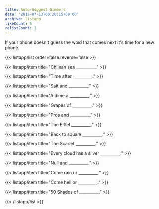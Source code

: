 ```yaml
---
title: Auto-Suggest Gimme's
date: '2015-07-13T00:20:15+00:00'
archive: listapp
likeCount: 5
relistCount: 1
---
```


If your phone doesn't guess the word that comes next it's time for a new phone.

<!--more-->

{{< listapp/list order=false reverse=false >}}

   {{< listapp/item title="Chilean sea __________." >}}

   {{< listapp/item title="Time after __________." >}}

   {{< listapp/item title="Salt and  __________." >}}

   {{< listapp/item title="A dime a  __________." >}}

   {{< listapp/item title="Grapes of  __________." >}}

   {{< listapp/item title="Pros and  __________." >}}

   {{< listapp/item title="The Eiffel  __________." >}}

   {{< listapp/item title="Back to square  __________." >}}

   {{< listapp/item title="The Scarlet  __________." >}}

   {{< listapp/item title="Every cloud has a silver  __________." >}}

   {{< listapp/item title="Null and  __________." >}}

   {{< listapp/item title="Come rain or  __________." >}}

   {{< listapp/item title="Come hell or  __________." >}}

   {{< listapp/item title="50 Shades of  __________." >}}

{{< /listapp/list >}}
